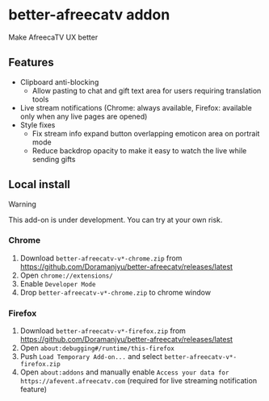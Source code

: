 # better-afreecatv addon
Make AfreecaTV UX better

## Features
- Clipboard anti-blocking
  - Allow pasting to chat and gift text area for users requiring translation tools
- Live stream notifications (Chrome: always available, Firefox: available only when any live pages are opened)
- Style fixes
  - Fix stream info expand button overlapping emoticon area on portrait mode
  - Reduce backdrop opacity to make it easy to watch the live while sending gifts

## Local install
> [!WARNING]  
> This add-on is under development. You can try at your own risk.

### Chrome
1. Download `better-afreecatv-v*-chrome.zip` from https://github.com/Doramanjyu/better-afreecatv/releases/latest
2. Open `chrome://extensions/`
3. Enable `Developer Mode`
4. Drop `better-afreecatv-v*-chrome.zip` to chrome window

### Firefox
1. Download `better-afreecatv-v*-firefox.zip` from https://github.com/Doramanjyu/better-afreecatv/releases/latest
2. Open `about:debugging#/runtime/this-firefox`
3. Push `Load Temporary Add-on...` and select `better-afreecatv-v*-firefox.zip`
4. Open `about:addons` and manually enable `Access your data for https://afevent.afreecatv.com` (required for live streaming notification feature)
